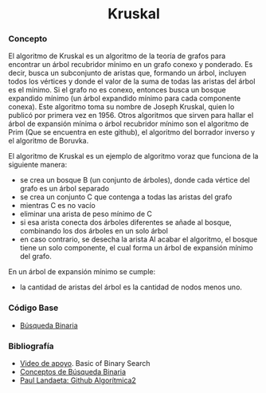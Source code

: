 <h1 align="center"> Kruskal </h1>

### Concepto 

El algoritmo de Kruskal es un algoritmo de la teoría de grafos para encontrar un árbol recubridor mínimo en un grafo conexo y ponderado. Es decir, busca un subconjunto de aristas que, formando un árbol, incluyen todos los vértices y donde el valor de la suma de todas las aristas del árbol es el mínimo. Si el grafo no es conexo, entonces busca un bosque expandido mínimo (un árbol expandido mínimo para cada componente conexa). Este algoritmo toma su nombre de Joseph Kruskal, quien lo publicó por primera vez en 1956. Otros algoritmos que sirven para hallar el árbol de expansión mínima o árbol recubridor mínimo son el algoritmo de Prim (Que se encuentra en este github), el algoritmo del borrador inverso y el algoritmo de Boruvka.

El algoritmo de Kruskal es un ejemplo de algoritmo voraz que funciona de la siguiente manera:

- se crea un bosque B (un conjunto de árboles), donde cada vértice del grafo es un árbol separado
- se crea un conjunto C que contenga a todas las aristas del grafo
- mientras C es no vacío
- eliminar una arista de peso mínimo de C
- si esa arista conecta dos árboles diferentes se añade al bosque, combinando los dos árboles en un solo árbol
- en caso contrario, se desecha la arista
Al acabar el algoritmo, el bosque tiene un solo componente, el cual forma un árbol de expansión mínimo del grafo.

En un árbol de expansión mínimo se cumple:

- la cantidad de aristas del árbol es la cantidad de nodos menos uno.

### Código Base
- [Búsqueda Binaria](https://github.com/PabloAcker/Algoritmica/blob/main/Cap3%20Programaci%C3%B3n%20Din%C3%A1mica/B%C3%BAsqueda%20Binaria/busquedaBinaria.cpp)

### Bibliografía
- [Video de apoyo](https://www.youtube.com/watch?v=fDKIpRe8GW4). Basic of Binary Search
- [Conceptos de Búsqueda Binaria](https://es.khanacademy.org/computing/computer-science/algorithms/binary-search/a/binary-search#:~:text=La%20b%C3%BAsqueda%20binaria%20es%20un,ubicaciones%20posibles%20a%20solo%20una.)
- [Paul Landaeta: Github Algorítmica2](https://github.com/PaulLandaeta/algoritmica2/tree/master/contenido/Busqueda_Binaria)
